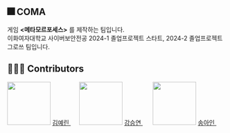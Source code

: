 ## 🎆 COMA

게임 **<메타모르포세스>** 를 제작하는 팀입니다.   
이화여자대학교 사이버보안전공 2024-1 졸업프로젝트 스타트, 2024-2 졸업프로젝트 그로쓰 팀입니다.

## 👨‍👧‍👧 Contributors

<img src="https://github.com/E-CyberGame/.github/assets/131231117/07d8ee41-d47d-442c-8457-aa738853eadd" width = "100" height = "100">   
<A href="https://github.com/yrinkin"> 김예린 </A> &nbsp&nbsp&nbsp&nbsp
<img src="https://github.com/E-CyberGame/.github/assets/131231117/3953736e-dbdb-40fd-a68b-d039bf3ab4be" width = "100" height = "100">   
<A href="https://github.com/SYEON10"> 강승연 </A> &nbsp&nbsp&nbsp&nbsp&nbsp
<img src="https://github.com/E-CyberGame/.github/assets/131231117/8f2400fc-4995-4a5f-8d1a-4d54721c7afc" width = "100" height = "100">   
<A href="https://github.com/Songein"> 송아인 </A> &nbsp&nbsp&nbsp&nbsp
